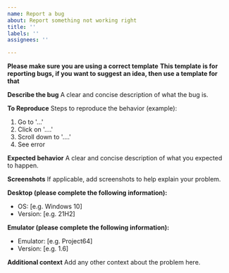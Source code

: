 ```yaml
---
name: Report a bug
about: Report something not working right
title: ''
labels: ''
assignees: ''

---
```


**Please make sure you are using a correct template**
**This template is for reporting bugs, if you want to suggest an idea, then use a template for that**

**Describe the bug**
A clear and concise description of what the bug is.

**To Reproduce**
Steps to reproduce the behavior (example):
1. Go to '...'
2. Click on '....'
3. Scroll down to '....'
4. See error

**Expected behavior**
A clear and concise description of what you expected to happen.

**Screenshots**
If applicable, add screenshots to help explain your problem.

**Desktop (please complete the following information):**
 - OS: [e.g. Windows 10]
 - Version: [e.g. 21H2]

**Emulator (please complete the following information):**
 - Emulator: [e.g. Project64]
 - Version: [e.g. 1.6]

**Additional context**
Add any other context about the problem here.
